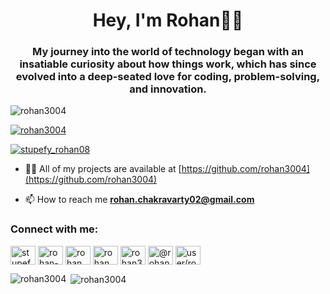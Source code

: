<!--![banner](img/banner.jpg)-->
<h1 align="center">Hey, I'm Rohan👋🏼</h1>
<h3 align="center">My journey into the world of technology began with an insatiable curiosity about how things work, which has since evolved into a deep-seated love for coding, problem-solving, and innovation.</h3>

<p align="left"> <img src="https://komarev.com/ghpvc/?username=rohan3004&label=Profile%20views&color=0e75b6&style=flat" alt="rohan3004" /> </p>

<p align="left"> <a href="https://github.com/ryo-ma/github-profile-trophy"><img src="https://github-profile-trophy.vercel.app/?username=rohan3004" alt="rohan3004" /></a> </p>

<p align="left"> <a href="https://twitter.com/stupefy_rohan08" target="blank"><img src="https://img.shields.io/twitter/follow/stupefy_rohan08?logo=twitter&style=for-the-badge" alt="stupefy_rohan08" /></a> </p>

- 👨‍💻 All of my projects are available at [https://github.com/rohan3004](https://github.com/rohan3004)

- 📫 How to reach me **rohan.chakravarty02@gmail.com**

<h3 align="left">Connect with me:</h3>
<p align="left">
<a href="https://twitter.com/stupefy_rohan08" target="blank"><img align="center" src="https://raw.githubusercontent.com/rahuldkjain/github-profile-readme-generator/master/src/images/icons/Social/twitter.svg" alt="stupefy_rohan08" height="30" width="40" /></a>
<a href="https://linkedin.com/in/rohan-chakravarty" target="blank"><img align="center" src="https://raw.githubusercontent.com/rahuldkjain/github-profile-readme-generator/master/src/images/icons/Social/linked-in-alt.svg" alt="rohan-chakravarty" height="30" width="40" /></a>
<a href="https://instagram.com/rohan.chakravarty" target="blank"><img align="center" src="https://raw.githubusercontent.com/rahuldkjain/github-profile-readme-generator/master/src/images/icons/Social/instagram.svg" alt="rohan.chakravarty" height="30" width="40" /></a>
<a href="https://www.hackerrank.com/rohan_chakravar1" target="blank"><img align="center" src="https://raw.githubusercontent.com/rahuldkjain/github-profile-readme-generator/master/src/images/icons/Social/hackerrank.svg" alt="rohan_chakravar1" height="30" width="40" /></a>
<a href="https://www.leetcode.com/rohan3004" target="blank"><img align="center" src="https://raw.githubusercontent.com/rahuldkjain/github-profile-readme-generator/master/src/images/icons/Social/leet-code.svg" alt="rohan3004" height="30" width="40" /></a>
<a href="https://www.hackerearth.com/@rohan3004" target="blank"><img align="center" src="https://raw.githubusercontent.com/rahuldkjain/github-profile-readme-generator/master/src/images/icons/Social/hackerearth.svg" alt="@rohan3004" height="30" width="40" /></a>
<a href="https://auth.geeksforgeeks.org/user/user/rohan3004" target="blank"><img align="center" src="https://raw.githubusercontent.com/rahuldkjain/github-profile-readme-generator/master/src/images/icons/Social/geeks-for-geeks.svg" alt="user/rohan3004" height="30" width="40" /></a>
</p>

<!-- <h3 align="left">Languages and Tools:</h3>
<p align="left"> <a href="https://aws.amazon.com" target="_blank" rel="noreferrer"> <img src="https://raw.githubusercontent.com/devicons/devicon/master/icons/amazonwebservices/amazonwebservices-original-wordmark.svg" alt="aws" width="40" height="40"/> </a> <a href="https://azure.microsoft.com/en-in/" target="_blank" rel="noreferrer"> <img src="https://www.vectorlogo.zone/logos/microsoft_azure/microsoft_azure-icon.svg" alt="azure" width="40" height="40"/> </a> <a href="https://www.gnu.org/software/bash/" target="_blank" rel="noreferrer"> <img src="https://www.vectorlogo.zone/logos/gnu_bash/gnu_bash-icon.svg" alt="bash" width="40" height="40"/> </a> <a href="https://www.cprogramming.com/" target="_blank" rel="noreferrer"> <img src="https://raw.githubusercontent.com/devicons/devicon/master/icons/c/c-original.svg" alt="c" width="40" height="40"/> </a> <a href="https://www.w3schools.com/cpp/" target="_blank" rel="noreferrer"> <img src="https://raw.githubusercontent.com/devicons/devicon/master/icons/cplusplus/cplusplus-original.svg" alt="cplusplus" width="40" height="40"/> </a> <a href="https://www.docker.com/" target="_blank" rel="noreferrer"> <img src="https://raw.githubusercontent.com/devicons/devicon/master/icons/docker/docker-original-wordmark.svg" alt="docker" width="40" height="40"/> </a> <a href="https://cloud.google.com" target="_blank" rel="noreferrer"> <img src="https://www.vectorlogo.zone/logos/google_cloud/google_cloud-icon.svg" alt="gcp" width="40" height="40"/> </a> <a href="https://git-scm.com/" target="_blank" rel="noreferrer"> <img src="https://www.vectorlogo.zone/logos/git-scm/git-scm-icon.svg" alt="git" width="40" height="40"/> </a> <a href="https://www.java.com" target="_blank" rel="noreferrer"> <img src="https://raw.githubusercontent.com/devicons/devicon/master/icons/java/java-original.svg" alt="java" width="40" height="40"/> </a> <a href="https://kubernetes.io" target="_blank" rel="noreferrer"> <img src="https://www.vectorlogo.zone/logos/kubernetes/kubernetes-icon.svg" alt="kubernetes" width="40" height="40"/> </a> <a href="https://www.linux.org/" target="_blank" rel="noreferrer"> <img src="https://raw.githubusercontent.com/devicons/devicon/master/icons/linux/linux-original.svg" alt="linux" width="40" height="40"/> </a> <a href="https://www.photoshop.com/en" target="_blank" rel="noreferrer"> <img src="https://raw.githubusercontent.com/devicons/devicon/master/icons/photoshop/photoshop-line.svg" alt="photoshop" width="40" height="40"/> </a> <a href="https://www.python.org" target="_blank" rel="noreferrer"> <img src="https://raw.githubusercontent.com/devicons/devicon/master/icons/python/python-original.svg" alt="python" width="40" height="40"/> </a> </p> -->

<p><img align="left" src="https://github-readme-stats.vercel.app/api/top-langs?username=rohan3004&show_icons=true&locale=en&layout=compact" alt="rohan3004" /></p>

<p>&nbsp;<img align="center" src="https://github-readme-stats.vercel.app/api?username=rohan3004&show_icons=true&locale=en" alt="rohan3004" /></p>

<!-- <p><img align="center" src="https://github-readme-streak-stats.herokuapp.com/?user=rohan3004&" alt="rohan3004" /></p> -->
